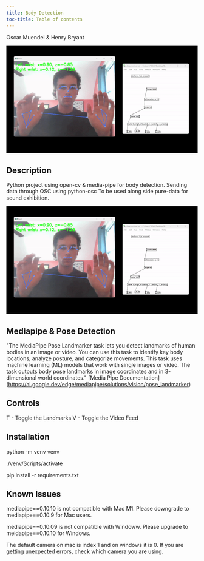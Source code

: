 ```yaml
---
title: Body Detection
toc-title: Table of contents
---
```


Oscar Muendel & Henry Bryant

![](./docs/sound_gif.gif)

## Description

Python project using open-cv & media-pipe for body detection. Sending
data through OSC using python-osc To be used along side pure-data for
sound exhibition.


![](./docs/sound_gif.gif)

## Mediapipe & Pose Detection

"The MediaPipe Pose Landmarker task lets you detect landmarks of human bodies in an image or video. You can use this task to identify key body locations, analyze posture, and categorize movements. This task uses machine learning (ML) models that work with single images or video. The task outputs body pose landmarks in image coordinates and in 3-dimensional world coordinates."
[Media Pipe Documentation] (https://ai.google.dev/edge/mediapipe/solutions/vision/pose_landmarker)

## Controls

T - Toggle the Landmarks
V - Toggle the Video Feed

## Installation

python -m venv venv

./venv/Scripts/activate

pip install -r requirements.txt


## Known Issues

mediapipe==0.10.10 is not compatible with Mac M1. Please downgrade to mediapipe==0.10.9 for Mac users.

mediapipe==0.10.09 is not compatible with Windoww. Please upgrade to meidapipe==0.10.10 for Windows. 

The default camera on mac is index 1 and on windows it is 0. If you are getting unexpected errors, check which camera you are using.